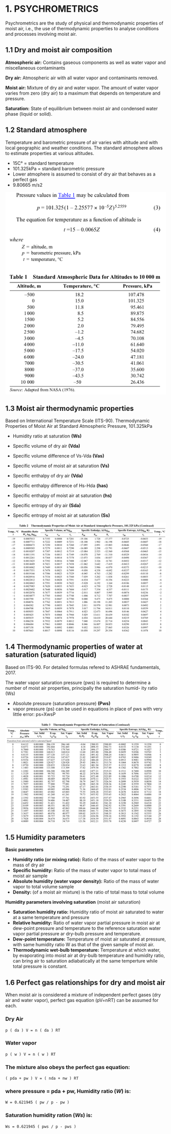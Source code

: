 # 1. PSYCHROMETRICS
Psychrometrics are the study of physical and thermodynamic properties of moist air, i.e.,
the use of thermodynamic properties to analyse conditions and processes involving moist air.

## 1.1 Dry and moist air composition
**Atmospheric air:** Contains gaseous components as well as water vapor and miscellaneous contaminants

**Dry air:** Atmospheric air with all water vapor and contaminants removed. 

**Moist air:** Mixture of dry air and water vapor. The amount of water vapor varies from zero (dry air) to a maximum that 
depends on temperature and pressure. 

**Saturation:** State of equilibrium between moist air and condensed water phase (liquid or solid).  

## 1.2 Standard atmosphere
Temperature and barometric pressure of air varies with altitude and with local geographic and weather conditions.
The standard atmosphere allows to estimate properties at various altitudes.
* 15C° = standard temperature
* 101.325kPa = standard barometric pressure
* Lower atmophere is assumed to consist of dry air that behaves as a perfect gas
* 9.80665 m/s2

![image info](./static/table_1.png)

## 1.3 Moist air thermodynamic properties
Based on International Temperature Scale (ITS-90). Thermodynamic Properties of Moist Air at Standard Atmospheric Pressure, 101.325kPa

* Humidity ratio at saturation **(Ws)**   

* Specific volume of dry air **(Vda)**

* Specific volume difference of Vs-Vda **(Vas)**

* Specific volume of moist air at saturation **(Vs)**

* Specific enthalpy of dry air **(Vda)**

* Specific enthalpy difference of Hs-Hda **(has)** 

* Specific enthalpy of moist air at saturation **(hs)**

* Specific entropy of dry air **(Sda)**

* Specific entropy of moist air at saturation **(Ss)** 

![image info](./static/table_2.png)

## 1.4 Thermodynamic properties of water at saturation (saturated liquid)
Based on ITS-90. For detailed formulas refered to ASHRAE fundamentals, 2017.

The water vapor saturation pressure (pws) is required to determine
a number of moist air properties, principally the saturation humid-
ity ratio (Ws)

* Absolute pressure (saturation pressure)  **(Pws)**
* vapor pressure (ps) can be used in equations in
place of pws with very little error: ps=XwsP 

![image info](./static/table_3.png)

## 1.5 Humidity parameters
**Basic parameters**
* **Humidity ratio (or mixing ratio):** Ratio of the mass of water vapor to the mass of dry air
* **Specific humidity:** Ratio of the mass of water vapor to total mass of moist air sample 
* **Absolute humidity (water vapor density):** Ratio of the mass of water vapor to total volume sample 
* **Density:** (of a moist air mixture) is the ratio of total mass to total volume

**Humidity parameters involving saturation** (moist air saturation)
* **Saturation humidity ratio:** Humidity ratio of moist air saturated to water at a same temperature and pressure 
* **Relative humidity:** Ratio of water vapor partial pressure in moist air at dew-point pressure and temperature to 
the reference saturation water vapor partial pressure ar dry-bulb pressure and temperature. 
* **Dew-point temperature:** Temperature of moist air saturated at pressure, with same humidity ratio W as that of the
given sample of moist air.  
* **Thermodynamic wet-bulb temperature:** Temperature at which water, by evaporating into moist air at dry-bulb temperature and humidity ratio,
can bring air to saturation adiabatically at the same temperture while total pressure is constant. 

## 1.6 Perfect gas relationships for dry and moist air

When moist air is considered a mixture of independent perfect gases (dry air and water vapor), perfect gas equation (pV=nRT)  can be 
assumed for each.

### Dry Air

	p ( da ) V = n ( da ) RT

### Water vapor
 
	p ( w ) V = n ( w ) RT

### The mixture also obeys the perfect gas equation:

	( pda + pw ) V = ( nda + nw ) RT

### where pressure = pda + pw, Humidity ratio (_W_) is:

	W = 0.621945 ( pw / p - pw )

### Saturation humidity ration (_Ws_) is:

	Ws = 0.621945 ( pws / p - pws )







